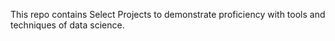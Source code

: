 This repo contains Select Projects to demonstrate proficiency with tools and techniques of data science.
